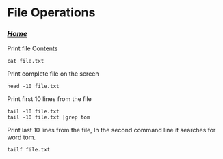 # File Operations

### *[Home](linux.md)*

Print file Contents 

```
cat file.txt
```
Print complete file on the screen
```
head -10 file.txt
```
Print first 10 lines from the file

```
tail -10 file.txt
tail -10 file.txt |grep tom
```
Print last 10 lines from the file, In the second command line it searches for word tom.
```
tailf file.txt
```


